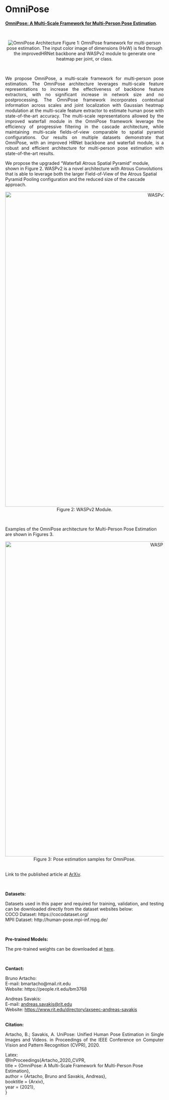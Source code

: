 # OmniPose

  <a href="http://www.brunoartacho.com">**OmniPose: A Multi-Scale Framework for Multi-Person Pose Estimation**</a>.
</p><br />

<p align="center">
  <img src="https://people.rit.edu/bm3768/images/omnipose.png" title="OmniPose Architecture">
  Figure 1: OmniPose framework for multi-person pose estimation. The input color image of dimensions (HxW) is fed through the improvedHRNet backbone and WASPv2 module to generate one heatmap per joint, or class.
</p><br />

<p align="justify">
We propose OmniPose, a multi-scale framework for multi-person pose estimation. The OmniPose architecture leverages multi-scale feature representations to increase the effectiveness of  backbone feature extractors, with no significant increase in network size and no postprocessing. 
The OmniPose framework incorporates contextual information across scales and joint localization with Gaussian heatmap modulation at the multi-scale feature extractor to estimate human pose with state-of-the-art accuracy.
The multi-scale representations allowed by the improved waterfall module in the OmniPose framework leverage the efficiency of progressive filtering in the cascade architecture, while maintaining multi-scale fields-of-view comparable to spatial pyramid configurations.
Our results on multiple datasets demonstrate that OmniPose, with an improved HRNet backbone and waterfall module, is a robust and efficient architecture for multi-person pose estimation with state-of-the-art results. 

We propose the upgraded “Waterfall Atrous Spatial Pyramid” module, shown in Figure 2. WASPv2 is a novel architecture with Atrous Convolutions that is able to leverage both the larger Field-of-View of the Atrous Spatial Pyramid Pooling configuration and the reduced size of the cascade approach.<br />

<p align="center">
  <img src="https://people.rit.edu/bm3768/images/WASPv2.png" width=1000 title="WASPv2 module"><br />
  Figure 2: WASPv2 Module.
</p><br />

Examples of the OmniPose architecture for Multi-Person Pose Estimation are shown in Figures 3.<br />

<p align="center">
  <img src="https://people.rit.edu/bm3768/images/COCO_mple.png" width=1000 title="WASP module"><br />
  Figure 3: Pose estimation samples for OmniPose.
  <br /><br />
  
Link to the published article at <a href="http://www.brunoartacho.com">ArXiv</a>.
</p><br />

**Datasets:**
<p align="justify">
Datasets used in this paper and required for training, validation, and testing can be downloaded directly from the dataset websites below:<br />
  COCO Dataset: https://cocodataset.org/<br />
  MPII Dataset: http://human-pose.mpi-inf.mpg.de/<br />
</p><br />

**Pre-trained Models:**
<p align="justify">
The pre-trained weights can be downloaded at
  <a href="">here</a>.
</p><br />


**Contact:**

<p align="justify">
Bruno Artacho:<br />
  E-mail: bmartacho@mail.rit.edu<br />
  Website: https://people.rit.edu/bm3768<br />
  
Andreas Savakis:<br />
  E-mail: andreas.savakis@rit.edu<br />
  Website: https://www.rit.edu/directory/axseec-andreas-savakis<br /><br />
</p>

**Citation:**

<p align="justify">
Artacho, B.; Savakis, A. UniPose: Unified Human Pose Estimation in Single Images and Videos. in Proceedings of the IEEE Conference on Computer Vision and Pattern Recognition (CVPR), 2020. <br />

Latex:<br />
@InProceedings{Artacho_2020_CVPR,<br />
  title = {OmniPose: A Multi-Scale Framework for Multi-Person Pose Estimation},<br />
  author = {Artacho, Bruno and Savakis, Andreas},<br />
  booktitle = {Arxiv},<br />
  year = {2021},<br />
}<br />
</p>

